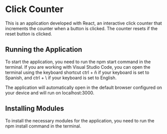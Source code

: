 # Click Counter

This is an application developed with React, an interactive click counter that increments the counter when a button is clicked. The counter resets if the reset button is clicked.

## Running the Application

To start the application, you need to run the npm start command in the terminal. If you are working with Visual Studio Code, you can open the terminal using the keyboard shortcut ctrl + ñ if your keyboard is set to Spanish, and ctrl + \ if your keyboard is set to English.

The application will automatically open in the default browser configured on your device and will run on localhost:3000.

## Installing Modules

To install the necessary modules for the application, you need to run the npm install command in the terminal.
